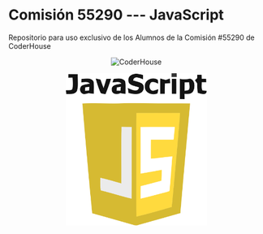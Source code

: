 # Comisión 55290 --- JavaScript

Repositorio para uso exclusivo de los Alumnos de la Comisión #55290 de CoderHouse

  
<p align="center"> 
    <img src="https://jobs.coderhouse.com/assets/logos_coderhouse.png" alt="CoderHouse"  height="100"/>
</p>
<p align="center">
    <img src="./images/logo.png" alt="JavaScript" height="300">
</p>
